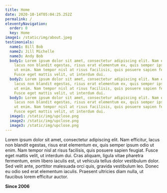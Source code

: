 ```yaml
---
title: Home
date: 2020-10-14T05:04:25.252Z
permalink: /
eleventyNavigation:
  order: 0
  key: Home
image1: /static/img/about.jpeg
testimonials:
  name1: Bill Bob
  name2: Jill Michelle
  name3: Andy Bob
  body1: Lorem ipsum dolor sit amet, consectetur adipiscing elit. Nam efficitur,
    lacus non blandit egestas, risus erat elementum ex, quis semper ipsum odio
    ut enim. Nam tempor nisl at risus facilisis, quis posuere sapien feugiat.
    Fusce eget mattis velit, ut interdum dui.
  body2: Lorem ipsum dolor sit amet, consectetur adipiscing elit. Nam efficitur,
    lacus non blandit egestas, risus erat elementum ex, quis semper ipsum odio
    ut enim. Nam tempor nisl at risus facilisis, quis posuere sapien feugiat.
    Fusce eget mattis velit, ut interdum dui.
  body3: Lorem ipsum dolor sit amet, consectetur adipiscing elit. Nam efficitur,
    lacus non blandit egestas, risus erat elementum ex, quis semper ipsum odio
    ut enim. Nam tempor nisl at risus facilisis, quis posuere sapien feugiat.
    Fusce eget mattis velit, ut interdum dui.
  image1: /static/img/upclose.png
  image2: /static/img/upclose.png
  image3: /static/img/upclose.png
---
```

Lorem ipsum dolor sit amet, consectetur adipiscing elit. Nam efficitur, lacus non blandit egestas, risus erat elementum ex, quis semper ipsum odio ut enim. Nam tempor nisl at risus facilisis, quis posuere sapien feugiat. Fusce eget mattis velit, ut interdum dui. Cras aliquam, ligula vitae pharetra fermentum, enim libero iaculis est, ut vehicula tellus dolor vestibulum dolor. Sed velit ante, porttitor malesuada orci quis, gravida vestibulum leo. Donec eu odio sed erat elementum iaculis. Praesent ultricies diam nulla, ut faucibus lorem efficitur auctor.

**Since 2006**